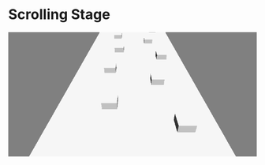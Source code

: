 # Scrolling Stage

![Scrollin Stage](https://github.com/uranuno/ScrollingStage/raw/master/Capture/scrolling-stage.gif)
